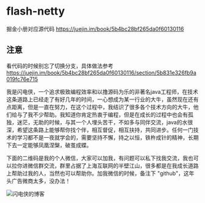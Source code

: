 # flash-netty
掘金小册对应源代码 https://juejin.im/book/5b4bc28bf265da0f60130116

## 注意
看代码的时候别忘了切换分支，具体做法参考 https://juejin.im/book/5b4bc28bf265da0f60130116/section/5b831e326fb9a019fc76e715

我是闪电侠，一个追求极致编程效率和以撸源码为乐的非著名java工程师，在技术这条道路上已经走了有好几年的时间，一心想成为某一行业的大牛，虽然现在还有点距离，但是一直在努力，在这个过程中，我结识了很多各个技术方向的大牛，他们给与了我不少帮助。我知道你肯定热衷于编程，但是在成长的过程中也会有孤独，迷茫，无助的时候，与其一个人埋头苦干，不如多与同伴交流，java的水很深，希望这条路上能够帮你找个伴，相互督促，相互扶持，共同进步。任何一门技术的学习都不是一夜就学会的，需要坚持不懈，持之以恒，铁杵成针的精神，长期下去一定能够凤凰涅槃，破茧成蝶。



下面的二维码是我的个人微信，大家可以加我，有问题可以私下找我交流，我也可以拉你进微信群交流，群里占据了上海互联网的半壁江山，很多都是在我成长道路上帮助过我的人，当然也可以帮助你。加我微信的时候，备注下 "github"，这年头广告微商太多，没办法！


![闪电侠的博客](https://mmbiz.qpic.cn/mmbiz_jpg/6UmdCbHeJgzbvelib0yyia6Pqm2wiau1zZk9u0tiahV3LibstFW1rDf9J4Zjwa5tyMeJJZ5XJvO4zIdiaCAAZC4smuoA/640?tp=webp&wxfrom=5&wx_lazy=1)
